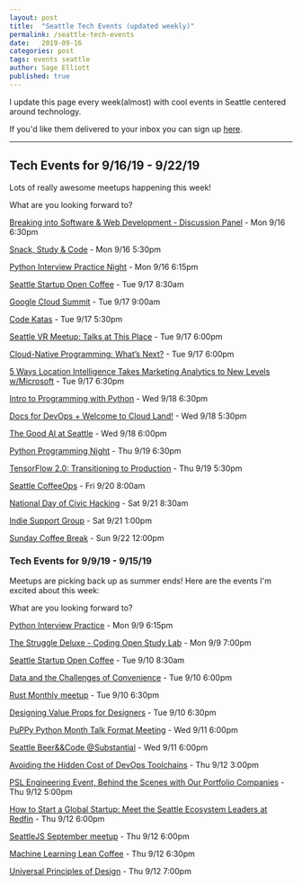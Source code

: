 ```yaml
---
layout: post
title:  "Seattle Tech Events (updated weekly)"
permalink: /seattle-tech-events
date:   2019-09-16
categories: post
tags: events seattle
author: Sage Elliott
published: true
---
```


I update this page every week(almost) with cool events in Seattle centered around technology.

If you'd like them delivered to your inbox you can sign up [here](https://mailchi.mp/32d244a64668/techseattle).

------- 

## Tech Events for 9/16/19 - 9/22/19

Lots of really awesome meetups happening this week!

What are you looking forward to?

[Breaking into Software & Web Development - Discussion Panel](http://bit.ly/2mleCir) - Mon 9/16 6:30pm

[Snack, Study & Code](http://bit.ly/2mjq4uW) - Mon 9/16 5:30pm

[Python Interview Practice Night](http://bit.ly/2kAabzP) - Mon 9/16 6:15pm

[Seattle Startup Open Coffee](http://bit.ly/2mde9P5) - Tue 9/17 8:30am

[Google Cloud Summit](http://bit.ly/2kCFEkZ) - Tue 9/17 9:00am

[Code Katas](http://bit.ly/2mleJdR) - Tue 9/17 5:30pm

[Seattle VR Meetup: Talks at This Place](http://bit.ly/2koxUTs) - Tue 9/17 6:00pm

[Cloud-Native Programming: What’s Next?](http://bit.ly/2mjq9yK) - Tue 9/17 6:00pm

[5 Ways Location Intelligence Takes Marketing Analytics to New Levels w/Microsoft](http://bit.ly/2lWVLd6) - Tue 9/17 6:30pm

[Intro to Programming with Python](http://bit.ly/2kpdeuA) - Wed 9/18 6:30pm

[Docs for DevOps + Welcome to Cloud Land!](http://bit.ly/2mfGMv2) - Wed 9/18 5:30pm

[The Good AI at Seattle](http://bit.ly/2kkjBzf) - Wed 9/18 6:00pm

[Python Programming Night](http://bit.ly/2kftfD4) - Thu 9/19 6:30pm

[TensorFlow 2.0: Transitioning to Production](http://bit.ly/2kCZRHk) - Thu 9/19 5:30pm

[Seattle CoffeeOps](http://bit.ly/2mfGRPm) - Fri 9/20 8:00am

[National Day of Civic Hacking](http://bit.ly/2lX538W) - Sat 9/21 8:30am

[Indie Support Group](http://bit.ly/2kE4KzV) - Sat 9/21 1:00pm

[Sunday Coffee Break](http://bit.ly/2lSbj1S) - Sun 9/22 12:00pm


### Tech Events for 9/9/19 - 9/15/19

Meetups are picking back up as summer ends! Here are the events I'm excited about this week:

What are you looking forward to?

[Python Interview Practice](http://bit.ly/2kqwGHr) - Mon 9/9 6:15pm

[The Struggle Deluxe - Coding Open Study Lab](http://bit.ly/2k7WBDv) - Mon 9/9 7:00pm

[Seattle Startup Open Coffee](http://bit.ly/2lEz11E) - Tue 9/10 8:30am

[Data and the Challenges of Convenience](http://bit.ly/2m73RjE) - Tue 9/10 6:00pm

[Rust Monthly meetup](http://bit.ly/2m07jfI) - Tue 9/10 6:30pm

[Designing Value Props for Designers](http://bit.ly/2knWzYl) - Tue 9/10 6:30pm

[PuPPy Python Month Talk Format Meeting](http://bit.ly/2lFAULo) - Wed 9/11 6:00pm

[Seattle Beer&&Code @Substantial](http://bit.ly/2kb2zUb) - Wed 9/11 6:00pm

[Avoiding the Hidden Cost of DevOps Toolchains](http://bit.ly/2m8ZqF7) - Thu 9/12 3:00pm

[PSL Engineering Event, Behind the Scenes with Our Portfolio Companies](http://bit.ly/2m8dzlO) - Thu 9/12 5:00pm

[How to Start a Global Startup: Meet the Seattle Ecosystem Leaders at Redfin](http://bit.ly/2m8dzlO) - Thu 9/12 6:00pm

[SeattleJS September meetup](http://bit.ly/2m7446q) - Thu 9/12 6:00pm

[Machine Learning Lean Coffee](http://bit.ly/2lGYJCu) - Thu 9/12 6:30pm

[Universal Principles of Design](http://bit.ly/2lEzrFg) - Thu 9/12 7:00pm
